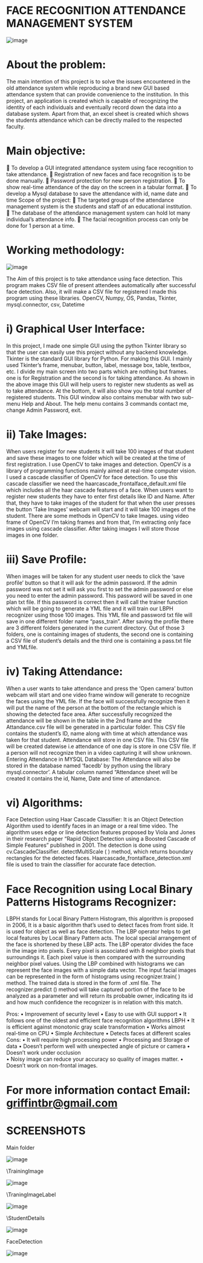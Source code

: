   # FACE RECOGNITION ATTENDANCE MANAGEMENT SYSTEM
                                         

![image](https://user-images.githubusercontent.com/77448860/172698617-db68ae7b-992d-4b0a-8ce0-cef5409bfd00.png)


# About the problem: 

The main intention of this project is to solve the issues encountered in the old attendance system while reproducing a brand new GUI based attendance system that can provide convenience to the institution. In this project, an application is created which is capable of recognizing the identity of each individuals and eventually record down the data into a database system. Apart from that, an excel sheet is created which shows the students attendance which can be directly mailed to the respected faculty.

# Main objective:

	To develop a GUI integrated attendance system using face recognition to take attendance.
	Registration of new faces and face recognition is to be done manually.
	Password protection for new person registration.
	To show real-time attendance of the day on the screen in a tabular format.
	To develop a Mysql database to save the attendance with id, name date and time
Scope of the project:
	The targeted groups of the attendance management system is the students and staff of an educational institution. 
	The database of the attendance management system can hold lot many individual’s attendance info.
	 The facial recognition process can only be done for 1 person at a time.

 
# Working methodology:

![image](https://user-images.githubusercontent.com/77448860/172699029-721bd1a9-0d83-4f2d-9137-12f0c2d7eadb.png)

The Aim of this project is to take attendance using face detection. This program makes CSV file of present attendees automatically after successful face detection. Also, it will make a CSV file for registered 
I made this program using these libraries. OpenCV, Numpy, OS, Pandas, Tkinter, mysql.connector, csv, Datetime 

# i) Graphical User Interface:

In this project, I made one simple GUI using the python Tkinter library so that the user can easily use this project without any backend knowledge. Tkinter is the standard GUI library for Python.
For making this GUI. I mainly used Tkinter’s frame, menubar, button, label, message box, table, textbox, etc. I divide my main screen into two parts which are nothing but frames. one is for Registration and the second is for taking attendance.
As shown in the above image this GUI will help users to register new students as well as to take attendance. At the bottom, it will also show you the total number of registered students.
This GUI window also contains menubar with two sub-menu Help and About. The help menu contains 3 commands contact me, change Admin Password, exit.

# ii) Take Images:

When users register for new students it will take 100 images of that student and save these images to one folder which will be created at the time of first registration. I use OpenCV to take images and detection.
OpenCV is a library of programming functions mainly aimed at real-time computer vision. I used a cascade classifier of OpenCV for face detection. To use this cascade classifier we need the haarcascade_frontalface_default.xml file which includes all the haar cascade features of a face.
When users want to register new students they have to enter first details like ID and Name. After that, they have to take images of the student for that when the user presses the button ‘Take Images’ webcam will start and it will take 100 images of the student.
There are some methods in OpenCV to take Images. using video frame of OpenCV I’m taking frames and from that, I’m extracting only face images using cascade classifier. After taking images I will store those images in one folder.

# iii) Save Profile:

When images will be taken for any student user needs to click the ‘save profile’ button so that it will ask for the admin password. If the admin password was not set it will ask you first to set the admin password or else you need to enter the admin password. This password will be saved in one plan txt file.
If this password is correct then it will call the trainer function which will be going to generate a YML file and it will train our LBPH recognizer using those 100 images. This YML file and password txt file will save in one different folder name “pass_train”.
After saving the profile there are 3 different folders generated in the current directory. Out of those 3 folders, one is containing images of students, the second one is containing a CSV file of student’s details and the third one is containing a pass.txt file and YMLfile.

# iv) Taking Attendance:

When a user wants to take attendance and press the ‘Open camera’ button webcam will start and one video frame window will generate to recognize the faces using the YML file. If the face will successfully recognize then it will put the name of the person at the bottom of the rectangle which is showing the detected face area.
After successfully recognized the attendance will be shown in the table in the 2nd frame and the Attandance.csv file will be generated in a particular folder. This CSV file contains the student’s ID, name along with time at which attendance was taken for that student.
Attendance will store in one CSV file. This CSV file will be created datewise i.e attendance of one day is store in one CSV file. If a person will not recognize then in a video capturing it will show unknown. 
Entering Attendance in MYSQL Database: The Attendance will also be stored in the database named ‘facedb’ by python using the library mysql.connector’. A tabular column named “Attendance sheet will be created it contains the id, Name, Date and time of attendance.

# vi) Algorithms:

Face Detection using Haar Cascade Classifier:  It is an Object Detection Algorithm used to identify faces in an image or a real time     video. The algorithm uses edge or line detection features proposed by Viola and Jones in their research paper “Rapid Object Detection using a Boosted Cascade of Simple Features” published in 2001. The detection is done using cv.CascadeClassifier. detectMultiScale ( ) method, which returns boundary rectangles for the detected faces. Haarcascade_frontalface_detection.xml file is used to train the classifier for accurate face detection.

# Face Recognition using Local Binary Patterns Histograms Recognizer: 

LBPH stands for Local Binary Pattern Histogram, this algorithm is proposed in 2006, It is a basic algorithm that’s used to detect faces from front side. It is used for object as well as face detection. The LBP operator helps to get local features by Local Binary Pattern acts. The local special arrangement of the face is shortened by these LBP acts. The LBP operator divides the face in the image into pixels. Every pixel is associated with 8 neighbor pixels that surroundings it. Each pixel value is then compared with the surrounding neighbor pixel values. Using the LBP combined with histograms we can represent the face images with a simple data vector. The input facial images can be represented in the form of histograms using recognizer.train( ) method. The trained data is stored in the form of .xml file. The recognizer.predict () method will take captured portion of the face to be analyzed as a parameter and will return its probable owner, indicating its id and how much confidence the recognizer is in relation with this match.

Pros:
•	Improvement of security level
•	Easy to use with GUI support
•	It follows  one of the oldest and efficient face recognition algorithms LBPH 
•	It is efficient against monotonic gray scale transformation
•	Works almost real-time on CPU
•	Simple Architecture
•	Detects faces at different scales
Cons:
•	It will require high processing power
•	Processing and Storage of data
•	Doesn’t perform well with unexpected angle of picture or camera
•	Doesn’t work under occlusion	
•	Noisy image can reduce your accuracy so quality of images matter.
•	Doesn’t work on non-frontal images.

# For more information contact  Email:  griffintbr@gmail.com

# SCREENSHOTS

Main folder


![image](https://user-images.githubusercontent.com/77448860/172698097-2eb160a3-1428-4a26-92db-cb7e1abe63ce.png)


\TrainingImage


![image](https://user-images.githubusercontent.com/77448860/172698362-43ae2e7c-8470-44ee-815b-e0c31e7c3cf2.png)


\TraningImageLabel


![image](https://user-images.githubusercontent.com/77448860/172698476-909db639-5a89-4e82-8071-399668d652d9.png)


\StudentDetails


![image](https://user-images.githubusercontent.com/77448860/172698572-2cf1eebf-9935-4942-b600-ee9fd636212f.png)


FaceDetection


![image](https://user-images.githubusercontent.com/77448860/172698732-3c2662b4-eebe-4142-bfb4-b95b399323e4.png)

